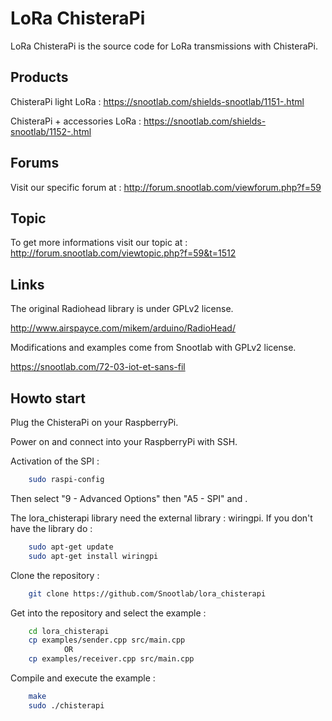 LoRa ChisteraPi
=============

LoRa ChisteraPi is the source code for LoRa transmissions with ChisteraPi.

Products
-------
ChisteraPi light LoRa : https://snootlab.com/shields-snootlab/1151-.html

ChisteraPi + accessories LoRa : https://snootlab.com/shields-snootlab/1152-.html

Forums
-------
Visit our specific forum at :
http://forum.snootlab.com/viewforum.php?f=59

Topic
-------
To get more informations visit our topic at :
http://forum.snootlab.com/viewtopic.php?f=59&t=1512

Links
-------
The original Radiohead library is under GPLv2 license.

http://www.airspayce.com/mikem/arduino/RadioHead/

Modifications and examples come from Snootlab with GPLv2 license.

https://snootlab.com/72-03-iot-et-sans-fil

Howto start
------------------
Plug the ChisteraPi on your RaspberryPi.

Power on and connect into your RaspberryPi with SSH.

Activation of the SPI :

```bash
    sudo raspi-config
```

Then select "9 - Advanced Options" then "A5 - SPI" and <Yes>.

The lora_chisterapi library need the external library : wiringpi.
If you don't have the library do :
```bash
    sudo apt-get update
    sudo apt-get install wiringpi
```

Clone the repository :

```bash
	git clone https://github.com/Snootlab/lora_chisterapi
```

Get into the repository and select the example :

```bash
	cd lora_chisterapi
    cp examples/sender.cpp src/main.cpp
            OR
    cp examples/receiver.cpp src/main.cpp 
```

Compile and execute the example :

```bash
    make
	sudo ./chisterapi
```


